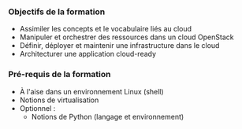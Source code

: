 ### Objectifs de la formation

-   Assimiler les concepts et le vocabulaire liés au cloud
-   Manipuler et orchestrer des ressources dans un cloud OpenStack
-   Définir, déployer et maintenir une infrastructure dans le cloud
-   Architecturer une application cloud-ready

### Pré-requis de la formation

-   À l'aise dans un environnement Linux (shell)
-   Notions de virtualisation
-   Optionnel :
    -   Notions de Python (langage et environnement)

